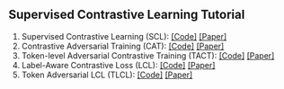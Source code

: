 ## Supervised Contrastive Learning Tutorial

1. Supervised Contrastive Learning (SCL): [[Code]](SCL.ipynb) [[Paper]](https://openreview.net/forum?id=cu7IUiOhujH)
2. Contrastive Adversarial Training (CAT): [[Code]](CAT.ipynb) [[Paper]](https://arxiv.org/abs/2107.10137)
3. Token-level Adversarial Contrastive Training (TACT): [[Code]](TACT.ipynb) [[Paper]](https://arxiv.org/abs/2210.12314)
4. Label-Aware Contrastive Loss (LCL): [[Code]](LCL.ipynb) [[Paper]](https://arxiv.org/abs/2109.05427)
5. Token Adversarial LCL (TLCL): [[Code]](TLCL.ipynb) [[Paper]](https://arxiv.org/abs/2210.12314)
